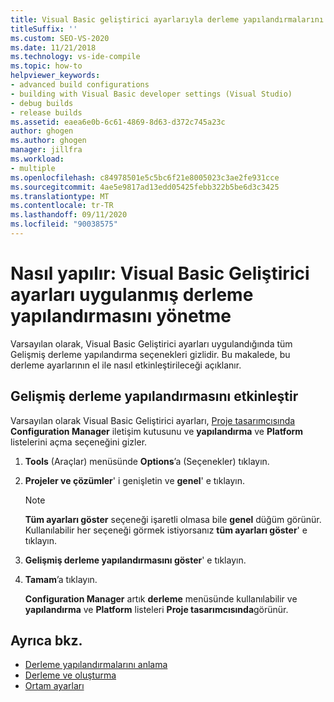 ```yaml
---
title: Visual Basic geliştirici ayarlarıyla derleme yapılandırmalarını yönetme
titleSuffix: ''
ms.custom: SEO-VS-2020
ms.date: 11/21/2018
ms.technology: vs-ide-compile
ms.topic: how-to
helpviewer_keywords:
- advanced build configurations
- building with Visual Basic developer settings (Visual Studio)
- debug builds
- release builds
ms.assetid: eaea6e0b-6c61-4869-8d63-d372c745a23c
author: ghogen
ms.author: ghogen
manager: jillfra
ms.workload:
- multiple
ms.openlocfilehash: c84978501e5c5bc6f21e8005023c3ae2fe931cce
ms.sourcegitcommit: 4ae5e9817ad13edd05425febb322b5be6d3c3425
ms.translationtype: MT
ms.contentlocale: tr-TR
ms.lasthandoff: 09/11/2020
ms.locfileid: "90038575"
---
```

# <a name="how-to-manage-build-configurations-with-visual-basic-developer-settings-applied"></a>Nasıl yapılır: Visual Basic Geliştirici ayarları uygulanmış derleme yapılandırmasını yönetme

Varsayılan olarak, Visual Basic Geliştirici ayarları uygulandığında tüm Gelişmiş derleme yapılandırma seçenekleri gizlidir. Bu makalede, bu derleme ayarlarının el ile nasıl etkinleştirileceği açıklanır.

## <a name="enable-advanced-build-configurations"></a>Gelişmiş derleme yapılandırmasını etkinleştir

Varsayılan olarak Visual Basic Geliştirici ayarları, [Proje tasarımcısında](../ide/reference/application-page-project-designer-visual-basic.md) **Configuration Manager** iletişim kutusunu ve **yapılandırma** ve **Platform** listelerini açma seçeneğini gizler.

1. **Tools** (Araçlar) menüsünde **Options**’a (Seçenekler) tıklayın.

2. **Projeler ve çözümler**' i genişletin ve **genel**' e tıklayın.

    > [!NOTE]
    > **Tüm ayarları göster** seçeneği işaretli olmasa bile **genel** düğüm görünür. Kullanılabilir her seçeneği görmek istiyorsanız **tüm ayarları göster**' e tıklayın.

3. **Gelişmiş derleme yapılandırmasını göster**' e tıklayın.

4. **Tamam**’a tıklayın.

     **Configuration Manager** artık **derleme** menüsünde kullanılabilir ve **yapılandırma** ve **Platform** listeleri **Proje tasarımcısında**görünür.

## <a name="see-also"></a>Ayrıca bkz.

- [Derleme yapılandırmalarını anlama](../ide/understanding-build-configurations.md)
- [Derleme ve oluşturma](../ide/compiling-and-building-in-visual-studio.md)
- [Ortam ayarları](../ide/environment-settings.md)

